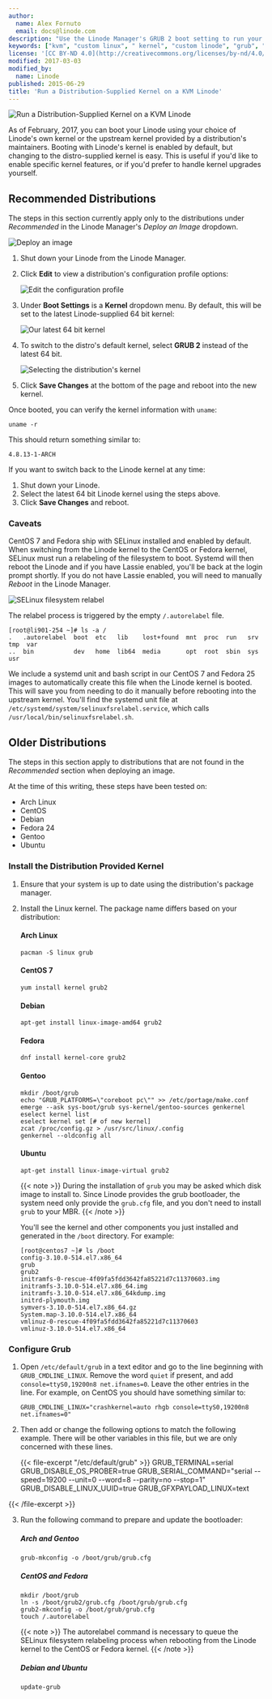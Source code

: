 ```yaml
---
author:
  name: Alex Fornuto
  email: docs@linode.com
description: "Use the Linode Manager's GRUB 2 boot setting to run your distribution's native Linux kernel"
keywords: ["kvm", "custom linux", " kernel", "custom linode", "grub", "grub 2"]
license: '[CC BY-ND 4.0](http://creativecommons.org/licenses/by-nd/4.0/)'
modified: 2017-03-03
modified_by:
  name: Linode
published: 2015-06-29
title: 'Run a Distribution-Supplied Kernel on a KVM Linode'
---
```


![Run a Distribution-Supplied Kernel on a KVM Linode](/docs/assets/run-a-distribution-supplied-kernel-with-kvm.png "Run a Distribution-Supplied Kernel on a KVM Linode")

As of February, 2017, you can boot your Linode using your choice of Linode's own kernel or the upstream kernel provided by a distribution's maintainers. Booting with Linode's kernel is enabled by default, but changing to the distro-supplied kernel is easy. This is useful if you'd like to enable specific kernel features, or if you'd prefer to handle kernel upgrades yourself.

## Recommended Distributions

The steps in this section currently apply only to the distributions under *Recommended* in the Linode Manager's *Deploy an Image* dropdown.

![Deploy an image](/docs/assets/deploy-an-image-example.png "Deploy an image")

1.  Shut down your Linode from the Linode Manager.

2.  Click **Edit** to view a distribution's configuration profile options:

    ![Edit the configuration profile](/docs/assets/edit_config_profile_small.png "Edit the configuration profile")
    
3.  Under **Boot Settings** is a **Kernel** dropdown menu. By default, this will be set to the latest Linode-supplied 64 bit kernel:

    ![Our latest 64 bit kernel](/docs/assets/boot-settings-kernel-latest.png "Our latest 64 bit kernel")

4.  To switch to the distro's default kernel, select **GRUB 2** instead of the latest 64 bit.

    ![Selecting the distribution's kernel](/docs/assets/boot-settings-kernel-grub2.png "Selecting the distribution's kernel")

5.  Click **Save Changes** at the bottom of the page and reboot into the new kernel.

Once booted, you can verify the kernel information with `uname`:

    uname -r

This should return something similar to:

    4.8.13-1-ARCH

If you want to switch back to the Linode kernel at any time:

1.  Shut down your Linode.
2.  Select the latest 64 bit Linode kernel using the steps above.
3.  Click **Save Changes** and reboot.

### Caveats

CentOS 7 and Fedora ship with SELinux installed and enabled by default. When switching from the Linode kernel to the CentOS or Fedora kernel, SELinux must run a relabeling of the filesystem to boot. Systemd will then reboot the Linode and if you have Lassie enabled, you'll be back at the login prompt shortly. If you do not have Lassie enabled, you will need to manually *Reboot* in the Linode Manager.

![SELinux filesystem relabel](/docs/assets/selinux-filesystem-relabel.png "SELinux filesystem relabel")

The relabel process is triggered by the empty `/.autorelabel` file.

    [root@li901-254 ~]# ls -a /
    .   .autorelabel  boot  etc   lib    lost+found  mnt  proc  run   srv  tmp  var
    ..  bin           dev   home  lib64  media       opt  root  sbin  sys  usr

We include a systemd unit and bash script in our CentOS 7 and Fedora 25 images to automatically create this file when the Linode kernel is booted. This will save you from needing to do it manually before rebooting into the upstream kernel. You'll find the systemd unit file at `/etc/systemd/system/selinuxfsrelabel.service`, which calls `/usr/local/bin/selinuxfsrelabel.sh`.

## Older Distributions

The steps in this section apply to distributions that are not found in the *Recommended* section when deploying an image.

At the time of this writing, these steps have been tested on:

* Arch Linux
* CentOS
* Debian
* Fedora 24
* Gentoo
* Ubuntu

### Install the Distribution Provided Kernel

1.  Ensure that your system is up to date using the distribution's package manager.

2.  Install the Linux kernel. The package name differs based on your distribution:

    #### Arch Linux

        pacman -S linux grub

    #### CentOS 7

        yum install kernel grub2

    #### Debian

        apt-get install linux-image-amd64 grub2

    #### Fedora

        dnf install kernel-core grub2

    #### Gentoo

        mkdir /boot/grub
        echo "GRUB_PLATFORMS=\"coreboot pc\"" >> /etc/portage/make.conf
        emerge --ask sys-boot/grub sys-kernel/gentoo-sources genkernel
        eselect kernel list
        eselect kernel set [# of new kernel]
        zcat /proc/config.gz > /usr/src/linux/.config
        genkernel --oldconfig all

    #### Ubuntu

        apt-get install linux-image-virtual grub2

    {{< note >}}
During the installation of `grub` you may be asked which disk image to install to. Since Linode provides the grub bootloader, the system need only provide the `grub.cfg` file, and you don't need to install `grub` to your MBR.
{{< /note >}}

    You'll see the kernel and other components you just installed and generated in the `/boot` directory. For example:
 
        [root@centos7 ~]# ls /boot
        config-3.10.0-514.el7.x86_64
        grub
        grub2
        initramfs-0-rescue-4f09fa5fdd3642fa85221d7c11370603.img
        initramfs-3.10.0-514.el7.x86_64.img
        initramfs-3.10.0-514.el7.x86_64kdump.img
        initrd-plymouth.img
        symvers-3.10.0-514.el7.x86_64.gz
        System.map-3.10.0-514.el7.x86_64
        vmlinuz-0-rescue-4f09fa5fdd3642fa85221d7c11370603
        vmlinuz-3.10.0-514.el7.x86_64

### Configure Grub

1.  Open `/etc/default/grub` in a text editor and go to the line beginning with `GRUB_CMDLINE_LINUX`. Remove the word `quiet` if present, and add `console=ttyS0,19200n8 net.ifnames=0`. Leave the other entries in the line. For example, on CentOS you should have something similar to:

        GRUB_CMDLINE_LINUX="crashkernel=auto rhgb console=ttyS0,19200n8 net.ifnames=0"

2.  Then add or change the following options to match the following example. There will be other variables in this file, but we are only concerned with these lines.

	{{< file-excerpt "/etc/default/grub" >}}
GRUB_TERMINAL=serial
GRUB_DISABLE_OS_PROBER=true
GRUB_SERIAL_COMMAND="serial --speed=19200 --unit=0 --word=8 --parity=no --stop=1"
GRUB_DISABLE_LINUX_UUID=true
GRUB_GFXPAYLOAD_LINUX=text
	

{{< /file-excerpt >}}


3.  Run the following command to prepare and update the bootloader:

    ##### Arch and Gentoo

        grub-mkconfig -o /boot/grub/grub.cfg

    ##### CentOS and Fedora

        mkdir /boot/grub
        ln -s /boot/grub2/grub.cfg /boot/grub/grub.cfg
        grub2-mkconfig -o /boot/grub/grub.cfg
        touch /.autorelabel


    {{< note >}}
The autorelabel command is necessary to queue the SELinux filesystem relabeling process when rebooting from the Linode kernel to the CentOS or Fedora kernel.
{{< /note >}}

    ##### Debian and Ubuntu

        update-grub

